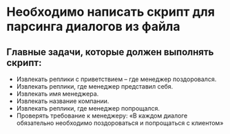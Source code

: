 #  Необходимо написать скрипт для парсинга диалогов из файла
## Главные задачи, которые должен выполнять скрипт:
- Извлекать реплики с приветствием – где менеджер поздоровался. 
- Извлекать реплики, где менеджер представил себя. 
- Извлекать имя менеджера. 
- Извлекать название компании. 
- Извлекать реплики, где менеджер попрощался.
- Проверять требование к менеджеру: «В каждом диалоге обязательно необходимо поздороваться и попрощаться с клиентом»
